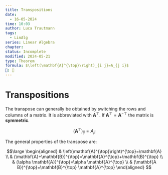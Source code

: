 ```yaml
---
title: Transpositions
date:
  - 16-05-2024
time: 10:03
author: Luca Trautmann
tags:
  - LinAlg
series: Linear Algebra
chapter: 
status: Incomplete
modified: 2024-05-21
type: Theorem
formula: $\left(\mathbf{A}^{\top}\right)_{i j}=A_{j i}$
🍙: 🔴
---
```

# Transpositions
The transpose can generally be obtained by switching the rows and columns of a matrix. It is abbreviated with $\boldsymbol{A}^{\top}$. If $\boldsymbol{A}^{\top}= \boldsymbol{A}^{-\top}$ the matrix is __symmetric__. 

$$
\left(\mathbf{A}^{\top}\right)_{i j}=A_{j i}
$$

The general properties of the transpose are: 

$$\large
\begin{aligned}
& \left(\mathbf{A}^{\top}\right)^{\top}=\mathbf{A} \\
& (\mathbf{A}+\mathbf{B})^{\top}=\mathbf{A}^{\top}+\mathbf{B}^{\top} \\
& (\alpha \mathbf{A})^{\top}=\alpha \mathbf{A}^{\top} \\
& (\mathbf{A B})^{\top}=\mathbf{B}^{\top} \mathbf{A}^{\top}
\end{aligned}
$$